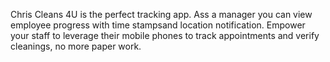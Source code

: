 Chris Cleans 4U is the perfect tracking app.  Ass a manager you can view employee progress with time stampsand location notification. Empower your staff to leverage their mobile phones to track appointments and verify cleanings, no more paper work.
